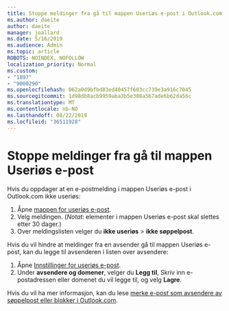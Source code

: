 ```yaml
---
title: Stoppe meldinger fra gå til mappen Useriøs e-post i Outlook.com
ms.author: daeite
author: daeite
manager: joallard
ms.date: 5/16/2019
ms.audience: Admin
ms.topic: article
ROBOTS: NOINDEX, NOFOLLOW
localization_priority: Normal
ms.custom:
- "1897"
- "9000290"
ms.openlocfilehash: 062a0d9bfbd83ed40457f603cc739e3a916c7045
ms.sourcegitcommit: 1d98db8acb9959aba3b5e308a567ade6b62da56c
ms.translationtype: MT
ms.contentlocale: nb-NO
ms.lasthandoff: 08/22/2019
ms.locfileid: "36511928"
---
```

# <a name="stop-messages-from-going-to-your-junk-email-folder"></a>Stoppe meldinger fra gå til mappen Useriøs e-post

Hvis du oppdager at en e-postmelding i mappen Useriøs e-post i Outlook.com ikke useriøs:

1. Åpne [mappen for useriøs e-post](https://outlook.live.com/mail/junkemail).
1. Velg meldingen. (*Notat:* elementer i mappen Useriøs e-post skal slettes etter 30 dager.)
1. Over meldingslisten velger du **ikke useriøs** > **ikke søppelpost**.

Hvis du vil hindre at meldinger fra en avsender gå til mappen Useriøs e-post, kan du legge til avsenderen i listen over avsendere:

1. Åpne [Innstillinger for useriøs e-post](https://go.microsoft.com/fwlink/?linkid=2035804).
1. Under **avsendere og domener**, velger du **Legg til**, Skriv inn e-postadressen eller domenet du vil legge til, og velg **Lagre**.

Hvis du vil ha mer informasjon, kan du lese [merke e-post som avsendere av søppelpost eller blokker i Outlook.com](https://support.office.com/article/a3ece97b-82f8-4a5e-9ac3-e92fa6427ae4?wt.mc_id=Office_Outlook_com_Alchemy).
